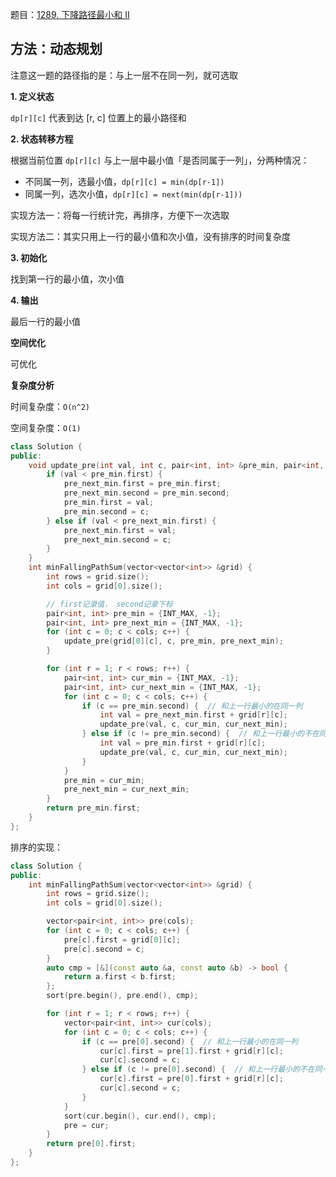 题目：[1289. 下降路径最小和  II](https://leetcode.cn/problems/minimum-falling-path-sum-ii/)

## 方法：动态规划

注意这一题的路径指的是：与上一层不在同一列，就可选取

**1. 定义状态**

`dp[r][c]`  代表到达 [r, c] 位置上的最小路径和

**2. 状态转移方程**

根据当前位置 `dp[r][c]` 与上一层中最小值「是否同属于一列」，分两种情况：

- 不同属一列，选最小值，`dp[r][c] = min(dp[r-1])`
- 同属一列，选次小值，`dp[r][c] = next(min(dp[r-1]))`

实现方法一：将每一行统计完，再排序，方便下一次选取

实现方法二：其实只用上一行的最小值和次小值，没有排序的时间复杂度

**3. 初始化**

找到第一行的最小值，次小值

**4. 输出**

最后一行的最小值

**空间优化**

可优化

**复杂度分析**

时间复杂度：`O(n^2)`

空间复杂度：`O(1)`

```c++
class Solution {
public:
    void update_pre(int val, int c, pair<int, int> &pre_min, pair<int, int> &pre_next_min) {
        if (val < pre_min.first) {
            pre_next_min.first = pre_min.first;
            pre_next_min.second = pre_min.second;
            pre_min.first = val;
            pre_min.second = c;
        } else if (val < pre_next_min.first) {
            pre_next_min.first = val;
            pre_next_min.second = c;
        }
    }
    int minFallingPathSum(vector<vector<int>> &grid) {
        int rows = grid.size();
        int cols = grid[0].size();

        // first记录值， second记录下标
        pair<int, int> pre_min = {INT_MAX, -1};
        pair<int, int> pre_next_min = {INT_MAX, -1};
        for (int c = 0; c < cols; c++) {
            update_pre(grid[0][c], c, pre_min, pre_next_min);
        }

        for (int r = 1; r < rows; r++) {
            pair<int, int> cur_min = {INT_MAX, -1};
            pair<int, int> cur_next_min = {INT_MAX, -1};
            for (int c = 0; c < cols; c++) {
                if (c == pre_min.second) {  // 和上一行最小的在同一列
                    int val = pre_next_min.first + grid[r][c];
                    update_pre(val, c, cur_min, cur_next_min);
                } else if (c != pre_min.second) {  // 和上一行最小的不在同一列
                    int val = pre_min.first + grid[r][c];
                    update_pre(val, c, cur_min, cur_next_min);
                }
            }
            pre_min = cur_min;
            pre_next_min = cur_next_min;
        }
        return pre_min.first;
    }
};
```



排序的实现：

```c++
class Solution {
public:
    int minFallingPathSum(vector<vector<int>> &grid) {
        int rows = grid.size();
        int cols = grid[0].size();

        vector<pair<int, int>> pre(cols);
        for (int c = 0; c < cols; c++) {
            pre[c].first = grid[0][c];
            pre[c].second = c;
        }
        auto cmp = [&](const auto &a, const auto &b) -> bool {
            return a.first < b.first;
        };
        sort(pre.begin(), pre.end(), cmp);

        for (int r = 1; r < rows; r++) {
            vector<pair<int, int>> cur(cols);
            for (int c = 0; c < cols; c++) {
                if (c == pre[0].second) {  // 和上一行最小的在同一列
                    cur[c].first = pre[1].first + grid[r][c];
                    cur[c].second = c;
                } else if (c != pre[0].second) {  // 和上一行最小的不在同一列
                    cur[c].first = pre[0].first + grid[r][c];
                    cur[c].second = c;
                }
            }
            sort(cur.begin(), cur.end(), cmp);
            pre = cur;
        }
        return pre[0].first;
    }
};
```

